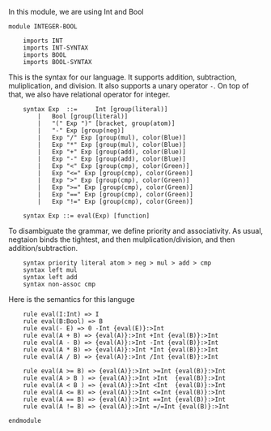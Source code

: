 In this module, we are using Int and Bool
```k
module INTEGER-BOOL

    imports INT
    imports INT-SYNTAX
    imports BOOL
    imports BOOL-SYNTAX
```
This is the syntax for our language. It supports addition, subtraction, muliplication, and division. It also supports a unary operator `-`.
On top of that, we also have relational operator for integer.
```k
    syntax Exp	::= 	Int [group(literal)]
        |   Bool [group(literal)]
		|	"(" Exp ")" [bracket, group(atom)]
		|	"-" Exp [group(neg)]
		|	Exp "/" Exp [group(mul), color(Blue)]
		|	Exp "*" Exp [group(mul), color(Blue)]
		|	Exp "+" Exp [group(add), color(Blue)]
		|	Exp "-" Exp [group(add), color(Blue)]
		|	Exp "<" Exp [group(cmp), color(Green)]
		|	Exp "<=" Exp [group(cmp), color(Green)]	
		|	Exp ">" Exp [group(cmp), color(Green)]	
		|	Exp ">=" Exp [group(cmp), color(Green)]
		|	Exp "==" Exp [group(cmp), color(Green)]	
		|	Exp "!=" Exp [group(cmp), color(Green)]	

    syntax Exp ::= eval(Exp) [function]

```
To disambiguate the grammar, we define priority and associativity. As usual, negtaion binds the tightest, and then mulplication/division, and then addition/subtraction.
```k
    syntax priority literal atom > neg > mul > add > cmp
    syntax left mul
    syntax left add
    syntax non-assoc cmp

```
Here is the semantics for this languge
```k
    rule eval(I:Int) => I
    rule eval(B:Bool) => B
    rule eval(- E) => 0 -Int {eval(E)}:>Int
    rule eval(A + B) => {eval(A)}:>Int +Int {eval(B)}:>Int
    rule eval(A - B) => {eval(A)}:>Int -Int {eval(B)}:>Int
    rule eval(A * B) => {eval(A)}:>Int *Int {eval(B)}:>Int
    rule eval(A / B) => {eval(A)}:>Int /Int {eval(B)}:>Int

    rule eval(A >= B) => {eval(A)}:>Int >=Int {eval(B)}:>Int
    rule eval(A > B ) => {eval(A)}:>Int >Int  {eval(B)}:>Int
    rule eval(A < B ) => {eval(A)}:>Int <Int  {eval(B)}:>Int
    rule eval(A <= B) => {eval(A)}:>Int <=Int {eval(B)}:>Int
    rule eval(A == B) => {eval(A)}:>Int ==Int {eval(B)}:>Int
    rule eval(A != B) => {eval(A)}:>Int =/=Int {eval(B)}:>Int

```

```k
endmodule
```
